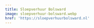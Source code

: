 ```yaml
---
title: Sloepverhuur Bolsward
image: sloepverhuur-bolsward.webp
href: 'https://sloepverhuurbolsward.nl'
---
```

